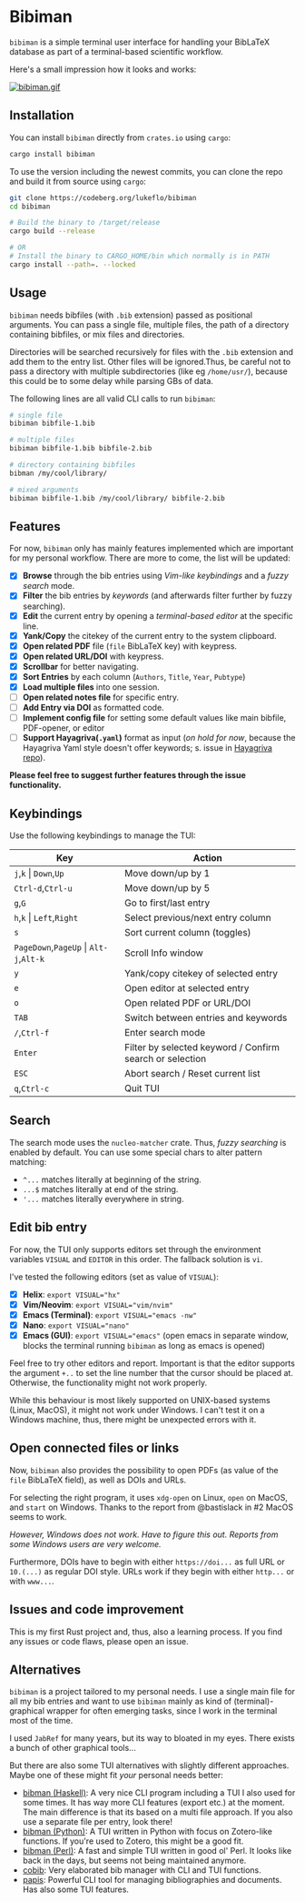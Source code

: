 # Bibiman

<!-- [![noMSgithub badge](https://nogithub.codeberg.page/badge.svg)](https://nogithub.codeberg.page/) -->

`bibiman` is a simple terminal user interface for handling your BibLaTeX
database as part of a terminal-based scientific workflow.

Here's a small impression how it looks and works:

[![bibiman.gif](https://i.postimg.cc/7YTMFkkn/bibiman.gif)](https://postimg.cc/Ln21PGhJ)

## Installation

You can install `bibiman` directly from `crates.io` using `cargo`:

```bash
cargo install bibiman
```

To use the version including the newest commits, you can clone the repo and
build it from source using `cargo`:

```bash
git clone https://codeberg.org/lukeflo/bibiman
cd bibiman

# Build the binary to /target/release
cargo build --release

# OR
# Install the binary to CARGO_HOME/bin which normally is in PATH
cargo install --path=. --locked

```

## Usage

`bibiman` needs bibfiles (with `.bib` extension) passed as positional arguments.
You can pass a single file, multiple files, the path of a directory containing
bibfiles, or mix files and directories.

Directories will be searched recursively for files with the `.bib` extension and
add them to the entry list. Other files will be ignored.Thus, be careful not to
pass a directory with multiple subdirectories (like eg `/home/usr/`), because
this could be to some delay while parsing GBs of data.

The following lines are all valid CLI calls to run `bibiman`:

```bash
# single file
bibiman bibfile-1.bib

# multiple files
bibiman bibfile-1.bib bibfile-2.bib

# directory containing bibfiles
bibman /my/cool/library/

# mixed arguments
bibiman bibfile-1.bib /my/cool/library/ bibfile-2.bib
```

## Features

For now, `bibiman` only has mainly features implemented which are important for
my personal workflow. There are more to come, the list will be updated:

- [x] **Browse** through the bib entries using _Vim-like keybindings_ and a
      _fuzzy search_ mode.
- [x] **Filter** the bib entries by _keywords_ (and afterwards filter further by
      fuzzy searching).
- [x] **Edit** the current entry by opening a _terminal-based editor_ at the
      specific line.
- [x] **Yank/Copy** the citekey of the current entry to the system clipboard.
- [x] **Open related PDF** file (`file` BibLaTeX key) with keypress.
- [x] **Open related URL/DOI** with keypress.
- [x] **Scrollbar** for better navigating.
- [x] **Sort Entries** by each column (`Authors`, `Title`, `Year`, `Pubtype`)
- [x] **Load multiple files** into one session.
- [ ] **Open related notes file** for specific entry.
- [ ] **Add Entry via DOI** as formatted code.
- [ ] **Implement config file** for setting some default values like main
      bibfile, PDF-opener, or editor
- [ ] **Support Hayagriva(`.yaml`)** format as input (_on hold for now_, because
      the Hayagriva Yaml style doesn't offer keywords; s. issue in
      [Hayagriva repo](https://github.com/typst/hayagriva/issues/240)).

**Please feel free to suggest further features through the issue
functionality.**

## Keybindings

Use the following keybindings to manage the TUI:

| Key                                    | Action                                                   |
| -------------------------------------- | -------------------------------------------------------- |
| `j`,`k` \| `Down`,`Up`                 | Move down/up by 1                                        |
| `Ctrl-d`,`Ctrl-u`                      | Move down/up by 5                                        |
| `g`,`G`                                | Go to first/last entry                                   |
| `h`,`k` \| `Left`,`Right`              | Select previous/next entry column                        |
| `s`                                    | Sort current column (toggles)                            |
| `PageDown`,`PageUp` \| `Alt-j`,`Alt-k` | Scroll Info window                                       |
| `y`                                    | Yank/copy citekey of selected entry                      |
| `e`                                    | Open editor at selected entry                            |
| `o`                                    | Open related PDF or URL/DOI                              |
| `TAB`                                  | Switch between entries and keywords                      |
| `/`,`Ctrl-f`                           | Enter search mode                                        |
| `Enter`                                | Filter by selected keyword / Confirm search or selection |
| `ESC`                                  | Abort search / Reset current list                        |
| `q`,`Ctrl-c`                           | Quit TUI                                                 |

## Search

The search mode uses the `nucleo-matcher` crate. Thus, _fuzzy searching_ is
enabled by default. You can use some special chars to alter pattern matching:

- `^...` matches literally at beginning of the string.
- `...$` matches literally at end of the string.
- `'...` matches literally everywhere in string.

## Edit bib entry

For now, the TUI only supports editors set through the environment variables
`VISUAL` and `EDITOR` in this order. The fallback solution is `vi`.

I've tested the following editors (set as value of `VISUAL`):

- [x] **Helix**: `export VISUAL="hx"`
- [x] **Vim/Neovim**: `export VISUAL="vim/nvim"`
- [x] **Emacs (Terminal)**: `export VISUAL="emacs -nw"`
- [x] **Nano**: `export VISUAL="nano"`
- [x] **Emacs (GUI)**: `export VISUAL="emacs"` (open emacs in separate window,
      blocks the terminal running `bibiman` as long as emacs is opened)

Feel free to try other editors and report. Important is that the editor supports
the argument `+..` to set the line number that the cursor should be placed at.
Otherwise, the functionality might not work properly.

While this behaviour is most likely supported on UNIX-based systems (Linux,
MacOS), it might not work under Windows. I can't test it on a Windows machine,
thus, there might be unexpected errors with it.

## Open connected files or links

Now, `bibiman` also provides the possibility to open PDFs (as value of the
`file` BibLaTeX field), as well as DOIs and URLs.

For selecting the right program, it uses `xdg-open` on Linux, `open` on MacOS,
and `start` on Windows. Thanks to the report from @bastislack in #2 MacOS seems
to work.

_However, Windows does not work. Have to figure this out. Reports from some
Windows users are very welcome._

Furthermore, DOIs have to begin with either `https://doi...` as full URL or
`10.(...)` as regular DOI style. URLs work if they begin with either `http...`
or with `www...`.

## Issues and code improvement

This is my first Rust project and, thus, also a learning process. If you find
any issues or code flaws, please open an issue.

## Alternatives

`bibiman` is a project tailored to my personal needs. I use a single main file
for all my bib entries and want to use `bibiman` mainly as kind of
(terminal)-graphical wrapper for often emerging tasks, since I work in the
terminal most of the time.

I used `JabRef` for many years, but its way to bloated in my eyes. There exists
a bunch of other graphical tools...

But there are also some TUI alternatives with slightly different approaches.
Maybe one of these might fit _your_ personal needs better:

- [bibman (Haskell)](https://codeberg.org/KMIJPH/bibman): A very nice CLI
  program including a TUI I also used for some times. It has way more CLI
  features (export etc.) at the moment. The main difference is that its based on
  a multi file approach. If you also use a separate file per entry, look there!
- [bibman (Python)](https://github.com/ductri/bibman): A TUI written in Python
  with focus on Zotero-like functions. If you're used to Zotero, this might be a
  good fit.
- [bibman (Perl)](https://github.com/maciejjan/bibman): A fast and simple TUI
  written in good ol' Perl. It looks like back in the days, but seems not being
  maintained anymore.
- [cobib](https://github.com/mrossinek/cobib): Very elaborated bib manager with
  CLI and TUI functions.
- [papis](https://github.com/papis/papis): Powerful CLI tool for managing
  bibliographies and documents. Has also some TUI features.
